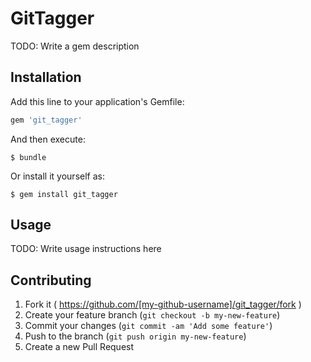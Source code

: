 # GitTagger

TODO: Write a gem description

## Installation

Add this line to your application's Gemfile:

```ruby
gem 'git_tagger'
```

And then execute:

    $ bundle

Or install it yourself as:

    $ gem install git_tagger

## Usage

TODO: Write usage instructions here

## Contributing

1. Fork it ( https://github.com/[my-github-username]/git_tagger/fork )
2. Create your feature branch (`git checkout -b my-new-feature`)
3. Commit your changes (`git commit -am 'Add some feature'`)
4. Push to the branch (`git push origin my-new-feature`)
5. Create a new Pull Request
